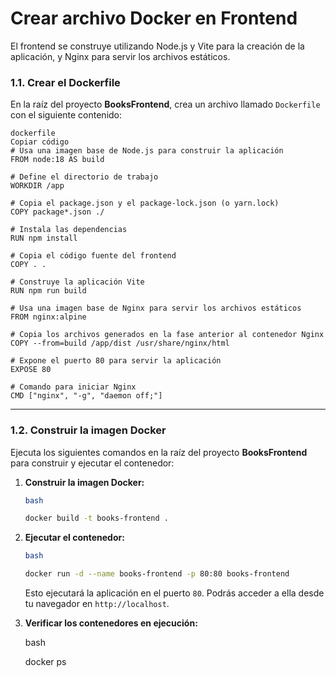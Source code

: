# Crear archivo Docker en Frontend

El frontend se construye utilizando Node.js y Vite para la creación de la aplicación, y Nginx para servir los archivos estáticos.

### **1.1. Crear el Dockerfile**

En la raíz del proyecto **BooksFrontend**, crea un archivo llamado `Dockerfile` con el siguiente contenido:

```
dockerfile
Copiar código
# Usa una imagen base de Node.js para construir la aplicación
FROM node:18 AS build

# Define el directorio de trabajo
WORKDIR /app

# Copia el package.json y el package-lock.json (o yarn.lock)
COPY package*.json ./

# Instala las dependencias
RUN npm install

# Copia el código fuente del frontend
COPY . .

# Construye la aplicación Vite
RUN npm run build

# Usa una imagen base de Nginx para servir los archivos estáticos
FROM nginx:alpine

# Copia los archivos generados en la fase anterior al contenedor Nginx
COPY --from=build /app/dist /usr/share/nginx/html

# Expone el puerto 80 para servir la aplicación
EXPOSE 80

# Comando para iniciar Nginx
CMD ["nginx", "-g", "daemon off;"]

```

---


### **1.2. Construir la imagen Docker**

Ejecuta los siguientes comandos en la raíz del proyecto **BooksFrontend** para construir y ejecutar el contenedor:

1. **Construir la imagen Docker:**
    
    ```bash
    bash
    
    docker build -t books-frontend .
    
    ```
    
2. **Ejecutar el contenedor:**
    
    ```bash
    bash
    
    docker run -d --name books-frontend -p 80:80 books-frontend
    
    ```
    
    Esto ejecutará la aplicación en el puerto `80`. Podrás acceder a ella desde tu navegador en `http://localhost`.
    
3. **Verificar los contenedores en ejecución:**

    bash

    docker ps

